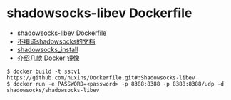 # shadowsocks-libev Dockerfile

- [shadowsocks-libev Dockerfile](https://github.com/shadowsocks/shadowsocks-libev/blob/master/docker/alpine/Dockerfile)
- [不编译shadowsocks的文档](https://lixingcong.github.io/2016/07/20/compile-with-no-doc-for-shadowsocks/)
- [shadowsocks_install](https://github.com/teddysun/shadowsocks_install/tree/master)
- [介绍几款 Docker 镜像](https://teddysun.com/536.html)

```shell
$ docker build -t ss:v1 https://github.com/huxins/Dockerfile.git#:Shadowsocks-libev
$ docker run -e PASSWORD=<password> -p 8388:8388 -p 8388:8388/udp -d shadowsocks/shadowsocks-libev
```











